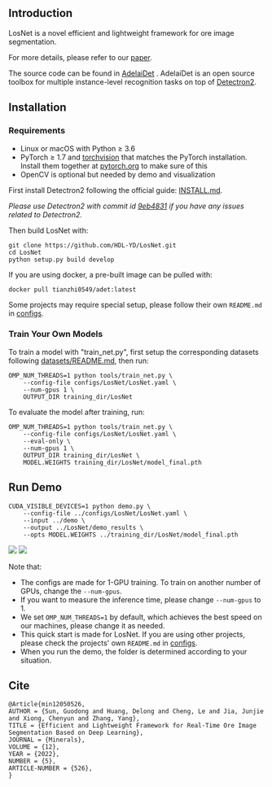 ## **Introduction**

LosNet is  a novel efficient and lightweight framework for ore image segmentation.

For more details, please refer to our [paper](https://www.mdpi.com/2075-163X/12/5/526).

The source code can be found in [AdelaiDet](https://github.com/aim-uofa/AdelaiDet.git) . AdelaiDet is an open source toolbox for multiple instance-level recognition tasks on top of [Detectron2](https://github.com/facebookresearch/detectron2).

## Installation

### Requirements

- Linux or macOS with Python ≥ 3.6
- PyTorch ≥ 1.7 and [torchvision](https://github.com/pytorch/vision/) that matches the PyTorch installation.
  Install them together at [pytorch.org](https://pytorch.org) to make sure of this
- OpenCV is optional but needed by demo and visualization

First install Detectron2 following the official guide: [INSTALL.md](https://github.com/facebookresearch/detectron2/blob/master/INSTALL.md).

*Please use Detectron2 with commit id [9eb4831](https://github.com/facebookresearch/detectron2/commit/9eb4831f742ae6a13b8edb61d07b619392fb6543) if you have any issues related to Detectron2.*

Then build LosNet with:

```
git clone https://github.com/HDL-YD/LosNet.git
cd LosNet
python setup.py build develop
```

If you are using docker, a pre-built image can be pulled with:

```
docker pull tianzhi0549/adet:latest
```

Some projects may require special setup, please follow their own `README.md` in [configs](configs).

### Train Your Own Models

To train a model with "train_net.py", first
setup the corresponding datasets following
[datasets/README.md](https://github.com/facebookresearch/detectron2/blob/master/datasets/README.md),
then run:

```
OMP_NUM_THREADS=1 python tools/train_net.py \
    --config-file configs/LosNet/LosNet.yaml \
    --num-gpus 1 \
    OUTPUT_DIR training_dir/LosNet
```

To evaluate the model after training, run:

```
OMP_NUM_THREADS=1 python tools/train_net.py \
    --config-file configs/LosNet/LosNet.yaml \
    --eval-only \
    --num-gpus 1 \
    OUTPUT_DIR training_dir/LosNet \
    MODEL.WEIGHTS training_dir/LosNet/model_final.pth
```

## **Run Demo**

```
CUDA_VISIBLE_DEVICES=1 python demo.py \    
	--config-file ../configs/LosNet/LosNet.yaml \     
	--input ../demo \    
	--output ../LosNet/demo_results \   
	--opts MODEL.WEIGHTS ../training_dir/LosNet/model_final.pth
```

<img src="demo\images\1.png"> <img src="demo\images\2.png">

Note that:

- The configs are made for 1-GPU training. To train on another number of GPUs, change the `--num-gpus`.
- If you want to measure the inference time, please change `--num-gpus` to 1.
- We set `OMP_NUM_THREADS=1` by default, which achieves the best speed on our machines, please change it as needed.
- This quick start is made for LosNet. If you are using other projects, please check the projects' own `README.md` in [configs](configs). 
- When you run the demo, the folder is determined according to your situation.

## **Cite**

```
@Article{min12050526,
AUTHOR = {Sun, Guodong and Huang, Delong and Cheng, Le and Jia, Junjie and Xiong, Chenyun and Zhang, Yang},
TITLE = {Efficient and Lightweight Framework for Real-Time Ore Image Segmentation Based on Deep Learning},
JOURNAL = {Minerals},
VOLUME = {12},
YEAR = {2022},
NUMBER = {5},
ARTICLE-NUMBER = {526},
}
```
